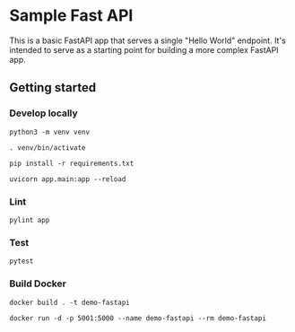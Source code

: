 # Sample Fast API

This is a basic FastAPI app that serves a single "Hello World" endpoint. It's intended to serve as a starting point for building a more complex FastAPI app.

## Getting started

### Develop locally
```
python3 -m venv venv
```

```
. venv/bin/activate
```

```
pip install -r requirements.txt
```

```
uvicorn app.main:app --reload
```

### Lint
```
pylint app
```

### Test
```
pytest
```

### Build Docker
```
docker build . -t demo-fastapi
```
```
docker run -d -p 5001:5000 --name demo-fastapi --rm demo-fastapi
```
